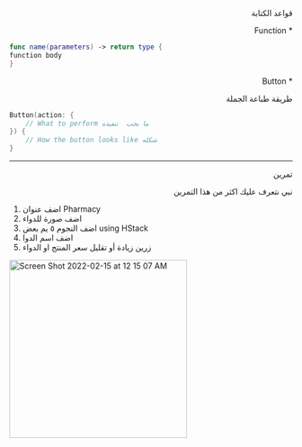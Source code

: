

<p dir="rtl">
قواعد الكتابة</p>



<p dir="rtl">
* Function


```swift
func name(parameters) -> return type {
function body
}
```




<p dir="rtl">
* Button

<p dir="rtl">
طريقة طباعة الجملة</p>



```swift
Button(action: {
    // What to perform ما يجب  تنفيذه
}) {
    // How the button looks like شكله
}
```




---
<p dir="rtl">
تمرين</p>


<p dir="rtl">
نبي نتعرف عليك اكثر من هذا التمرين</p>




1. اضف عنوان Pharmacy
2. اضف صورة للدواء
3. اضف النجوم ٥ يم بعض using HStack
4. اضف اسم الدوا
5. زرين زيادة أو تقليل سعر المنتج او الدواء

<img width="316" alt="Screen Shot 2022-02-15 at 12 15 07 AM" src="https://user-images.githubusercontent.com/56195895/156064358-ca3f35e5-7a19-439f-901b-6d5809f99f35.png">


